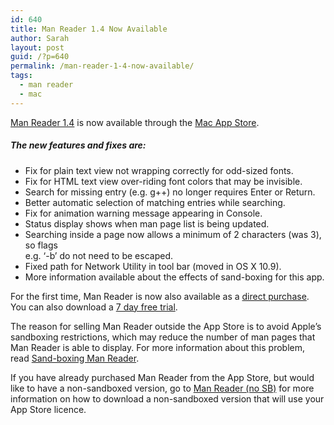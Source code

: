 ```yaml
---
id: 640
title: Man Reader 1.4 Now Available
author: Sarah
layout: post
guid: /?p=640
permalink: /man-reader-1-4-now-available/
tags:
  - man reader
  - mac
---
```

[Man Reader 1.4][1] is now available through the [Mac App Store][2].

##### The new features and fixes are:

  * Fix for plain text view not wrapping correctly for odd-sized fonts.
  * Fix for HTML text view over-riding font colors that may be invisible.
  * Search for missing entry (e.g. g++) no longer requires Enter or Return.
  * Better automatic selection of matching entries while searching.
  * Fix for animation warning message appearing in Console.
  * Status display shows when man page list is being updated.
  * Searching inside a page now allows a minimum of 2 characters (was 3), so flags  
    e.g. ‘-b’ do not need to be escaped.
  * Fixed path for Network Utility in tool bar (moved in OS X 10.9).
  * More information available about the effects of sand-boxing for this app.

For the first time, Man Reader is now also available as a [direct purchase][3].  
You can also download a [7 day free trial][4].

The reason for selling Man Reader outside the App Store is to avoid Apple&#8217;s sandboxing restrictions, which may reduce the number of man pages that Man Reader is able to display. For more information about this problem, read [Sand-boxing Man Reader][5].

If you have already purchased Man Reader from the App Store, but would like to have a non-sandboxed version, go to [Man Reader (no SB)][6] for more information on how to download a non-sandboxed version that will use your App Store licence.

 [1]: /manreader/
 [2]: http://itunes.apple.com/app/man-reader/id522583774?mt=12
 [3]: https://pay.paddle.com/checkout/490552
 [4]: /manreader-paddle/ManReader.zip
 [5]: /manreader-sandbox/
 [6]: /man-reader-no-sb/